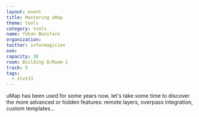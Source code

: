 ```yaml
---
layout: event
title: Mastering uMap
theme: tools
category: tools
name: Yohan Boniface
organization: 
twitter: informagicien
osm:
capacity: 30
room: Building D/Room 1
track: 5
tags:
  - slot33
---
```

uMap has been used for some years now, let's take some time to discover the more advanced or hidden features: remote layers, overpass integration, custom templates…
